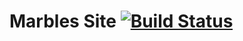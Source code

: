 Marbles Site [![Build Status](https://travis-ci.org/eguneys/marbles-site.svg?branch=master)](https://travis-ci.org/eguneys/marbles-site)
============
